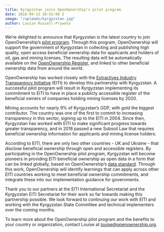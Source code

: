 ```yaml
---
title: Kyrgyzstan joins OpenOwnership’s pilot program
date: 2018-09-13 10:55:00 Z
image: "/uploads/kyrgyzstan.jpg"
author: Louise Russell-Prywata
---
```


We’re delighted to announce that Kyrgyzstan is the latest country to join OpenOwnership’s [pilot program](https://openownership.org/the-openownership-pilot-program/). Through this program, OpenOwnership will support the government of Kyrgyzstan in collecting and publishing high quality, open access beneficial ownership data for applicants and holders of oil, gas and mining licenses. The resulting data will be automatically available on the [OpenOwnership Register](https://register.openownership.org/), and linked to other beneficial ownership data from around the world.
 
OpenOwnership has worked closely with the [Extractives Industry Transparency Initiative](https://eiti.org/) (EITI) to develop this partnership with Kyrgyzstan. A successful pilot program will result in Kyrgyzstan implementing its commitment to EITI to have in place a publicly accessible register of the beneficial owners of companies holding mining licenses by 2020.
 
Mining accounts for nearly 9% of Kyrgyzstan’s GDP, with gold the biggest contributor. The country was one of the first to commit to increasing transparency in this sector, signing up to the EITI in 2004. Since then, Kyrgyzstan has worked with EITI to make significant progress towards greater transparency, and in 2018 passed a new Subsoil Law that requires beneficial ownership information for applicants and mining license holders.
 
According to EITI, there are only two other countries - UK and Ukraine - that disclose beneficial ownership through open and accessible registers. By participating in the OpenOwnership pilot program, Kyrgyzstan will become pioneers in providing EITI beneficial ownership as open data in a form that can be linked globally, based on OpenOwnership’s [data standard](http://openownership.org/news/coming-soon-a-beneficial-ownership-data-standard/). Through this work, OpenOwnership will identify learnings that can apply across other EITI countries working to meet beneficial ownership commitments, and integrate these into our implementation guidance for governments.
 
Thank you to our partners at the EITI International Secretariat and the Kyrgyzstan EITI Secretariat for their work so far towards making this partnership possible. We look forward to continuing our work with EITI and working with the Kyrgyzstan State Committee and technical implementers over the coming months.
 
To learn more about the OpenOwnership pilot program and the benefits to your country or organization, contact Louise at [louise@openownership.org](mailto:louise@openownership.org).